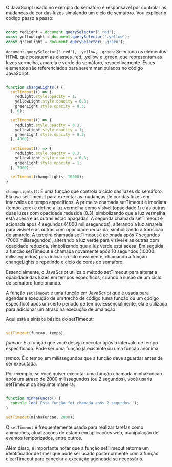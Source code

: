 O JavaScript usado no exemplo do semáforo é responsável por controlar as mudanças de cor das luzes simulando um ciclo de semáforo. Vou explicar o código passo a passo:

```javascript

const redLight = document.querySelector('.red');
const yellowLight = document.querySelector('.yellow');
const greenLight = document.querySelector('.green');
```

```document.querySelector('.red'), .yellow, .green```: Seleciona os elementos HTML que possuem as classes .red, .yellow e .green, que representam as luzes vermelha, amarela e verde do semáforo, respectivamente. Esses elementos são referenciados para serem manipulados no código JavaScript.

```javascript

function changeLights() {
  setTimeout(() => {
    redLight.style.opacity = 1;
    yellowLight.style.opacity = 0.3;
    greenLight.style.opacity = 0.3;
  }, 0);

  setTimeout(() => {
    redLight.style.opacity = 0.3;
    yellowLight.style.opacity = 1;
    greenLight.style.opacity = 0.3;
  }, 4000);

  setTimeout(() => {
    redLight.style.opacity = 0.3;
    yellowLight.style.opacity = 0.3;
    greenLight.style.opacity = 1;
  }, 7000);

  setTimeout(changeLights, 10000);
}
```
```changeLights()```: É uma função que controla o ciclo das luzes do semáforo. Ela usa setTimeout para executar as mudanças de cor das luzes em intervalos de tempo específicos.
A primeira chamada setTimeout é imediata (tempo zero) e define a luz vermelha como visível (opacidade 1) e as outras duas luzes com opacidade reduzida (0.3), simbolizando que a luz vermelha está acesa e as outras estão apagadas.
A segunda chamada setTimeout é acionada após 4 segundos (4000 milissegundos), alterando a luz amarela para visível e as outras com opacidade reduzida, simbolizando a transição de amarelo.
A terceira chamada setTimeout é acionada após 7 segundos (7000 milissegundos), alterando a luz verde para visível e as outras com opacidade reduzida, simbolizando que a luz verde está acesa.
Em seguida, a função setTimeout é chamada novamente após 10 segundos (10000 milissegundos) para iniciar o ciclo novamente, chamando a função changeLights e repetindo o ciclo de cores do semáforo.

Essencialmente, o JavaScript utiliza o método setTimeout para alterar a opacidade das luzes em tempos específicos, criando a ilusão de um ciclo de semáforo funcionando.

A função ```setTimeout``` é uma função em JavaScript que é usada para agendar a execução de um trecho de código (uma função ou um código específico) após um certo período de tempo. Essencialmente, ela é utilizada para adicionar um atraso na execução de uma ação.

Aqui está a sintaxe básica do setTimeout:

```javascript

setTimeout(funcao, tempo);
```
*funcao*: É a função que você deseja executar após o intervalo de tempo especificado. Pode ser uma função já existente ou uma função anônima.

*tempo*: É o tempo em milissegundos que a função deve aguardar antes de ser executada.

Por exemplo, se você quiser executar uma função chamada minhaFuncao após um atraso de 2000 milissegundos (ou 2 segundos), você usaria setTimeout da seguinte maneira:

```javascript

function minhaFuncao() {
  console.log('Esta função foi chamada após 2 segundos.');
}

setTimeout(minhaFuncao, 2000);
```

O ```setTimeout``` é frequentemente usado para realizar tarefas como animações, atualizações de estado em aplicações web, manipulação de eventos temporizados, entre outros.

Além disso, é importante notar que a função setTimeout retorna um identificador de timer que pode ser usado posteriormente com a função clearTimeout para cancelar a execução agendada se necessário.